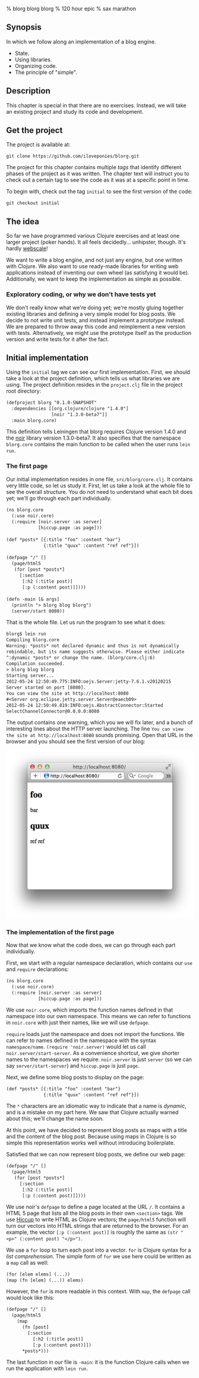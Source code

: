 % blorg blorg blorg
% 120 hour epic
% sax marathon

## Synopsis

In which we follow along an implementation of a blog engine.

- State.
- Using libraries.
- Organizing code.
- The principle of "simple".

## Description

This chapter is special in that there are no exercises. Instead, we will take
an existing project and study its code and development.

## Get the project

The project is available at:

~~~
git clone https://github.com/iloveponies/blorg.git
~~~

The project for this chapter contains multiple *tags* that identify different
phases of the project as it was written. The chapter text will instruct you to
check out a certain tag to see the code as it was at a specific point in time.

To begin with, check out the tag `initial` to see the first version of the
code:

~~~
git checkout initial
~~~

## The idea

So far we have programmed various Clojure exercises and at least one larger
project (poker hands). It all feels decidedly... unhipster, though. It's
hardly [webscale]! 

We want to write a blog engine, and not just any engine, but one written with
Clojure. We also want to use ready-made libraries for writing web applications
instead of inventing our own wheel (as satisfying it would be). Additionally,
we want to keep the implementation as simple as possible.

### Exploratory coding, or why we don't have tests yet

We don't really know what we're doing yet; we're mostly gluing together
existing libraries and defining a very simple model for blog posts. We decide
to not write unit tests, and instead implement a *prototype* instead. We are
prepared to throw away this code and reimplement a new version with tests.
Alternatively, we might use the prototype itself as the production version and
write tests for it after the fact.

## Initial implementation

Using the `initial` tag we can see our first implementation. First, we should
take a look at the project definition, which tells us what libraries we are
using. The project definition resides in the `project.clj` file in the project
root directory:

~~~ {.clojure}
(defproject blorg "0.1.0-SNAPSHOT"
  :dependencies [[org.clojure/clojure "1.4.0"]
                 [noir "1.3.0-beta7"]]
  :main blorg.core)
~~~

This definition tells Leiningen that blorg requires Clojure version 1.4.0 and the
[noir] library version 1.3.0-beta7. It also specifies that the namespace
`blorg.core` contains the main function to be called when the user runs `lein
run`.

### The first page

Our initial implementation resides in one file, `src/blorg/core.clj`. It
contains very little code, so let us study it. First, let us take a look at
the whole file to see the overall structure. You do not need to understand
what each bit does yet; we'll go through each part individually.

~~~ {.clojure}
(ns blorg.core
  (:use noir.core)
  (:require [noir.server :as server]
            [hiccup.page :as page]))

(def *posts* [{:title "foo" :content "bar"}
              {:title "quux" :content "ref ref"}])

(defpage "/" []
  (page/html5
   (for [post *posts*]
     [:section
      [:h2 (:title post)]
      [:p (:content post)]])))

(defn -main [& args]
  (println "> blorg blog blorg")
  (server/start 8080))
~~~

That is the whole file. Let us run the program to see what it does:

~~~
blorg$ lein run
Compiling blorg.core
Warning: *posts* not declared dynamic and thus is not dynamically rebindable, but its name suggests otherwise. Please either indicate ^:dynamic *posts* or change the name. (blorg/core.clj:6)
Compilation succeeded.
> blorg blog blorg
Starting server...
2012-05-24 12:50:49.775:INFO:oejs.Server:jetty-7.6.1.v20120215
Server started on port [8080].
You can view the site at http://localhost:8080
#<Server org.eclipse.jetty.server.Server@eaecb09>
2012-05-24 12:50:49.819:INFO:oejs.AbstractConnector:Started SelectChannelConnector@0.0.0.0:8080
~~~

The output contains one warning, which you we will fix later, and a bunch of
interesting lines about the HTTP server launching. The line `You can view the
site at http://localhost:8080` sounds promising. Open that URL in the browser
and you should see the first version of our blog:

<a href="img/blorg-initial.png">

![First version of the blog.](img/blorg-initial.png)

</a>

### The implementation of the first page

Now that we know what the code does, we can go through each part individually.

First, we start with a regular namespace declaration, which contains our `use`
and `require` declarations:

~~~ {.clojure}
(ns blorg.core
  (:use noir.core)
  (:require [noir.server :as server]
            [hiccup.page :as page]))
~~~

We use `noir.core`, which imports the function names defined in that namespace
into our own namespace. This means we can refer to functions in `noir.core`
with just their names, like we will use `defpage`.

`require` loads just the namespace and does not import the functions. We can
refer to names defined in the namespace with the syntax `namespace/name`.
`(require 'noir.server)` would let us call `noir.server/start-server`. As a
convenience shortcut, we give shorter names to the namespaces we require:
`noir.server` is just `server` (so we can say `server/start-server`) and
`hiccup.page` is just `page`.

Next, we define some blog posts to display on the page:

~~~ {.clojure}
(def *posts* [{:title "foo" :content "bar"}
              {:title "quux" :content "ref ref"}])
~~~

The `*` characters are an idiomatic way to indicate that a name is *dynamic*,
and is a mistake on my part here. We saw that Clojure actually warned about
this; we'll change the name soon.

At this point, we have decided to represent blog posts as maps with a title
and the content of the blog post. Because using maps in Clojure is so simple
this representation works well without introducing boilerplate.

Satisfied that we can now represent blog posts, we define our web page:

~~~ {.clojure}
(defpage "/" []
  (page/html5
   (for [post *posts*]
     [:section
      [:h2 (:title post)]
      [:p (:content post)]])))
~~~

We use noir's `defpage` to define a page located at the URL `/`. It contains a
HTML 5 page that lists all the blog posts in their own `<section>` tags. We
use [Hiccup][hiccup] to write HTML as Clojure vectors; the `page/html5`
function will turn our vectors into HTML strings that are returned to the
browser. For an example, the vector `[:p (:content post)]` is roughly the same
as `(str "<p>" (:content post) "</p>")`.

We use a `for` loop to turn each post into a vector. `for` is Clojure syntax
for a *list comprehension*. The simple form of `for` we use here could be
written as a `map` call as well:

~~~ {.clojure}
(for [elem elems] (...))
(map (fn [elem] (...)) elems)
~~~

However, the `for` is more readable in this context. With `map`, the `defpage`
call would look like this:

~~~ {.clojure}
(defpage "/" []
  (page/html5
    (map
      (fn [post]
        [:section
          [:h2 (:title post)]
          [:p (:content post)]])
      *posts*)))
~~~

The last function in our file is `-main`: it is the function Clojure calls
when we run the application with `lein run`.

[noir]: http://webnoir.org
[hiccup]: https://github.com/weavejester/hiccup
[webscale]: http://www.mongodb-is-web-scale.com/
